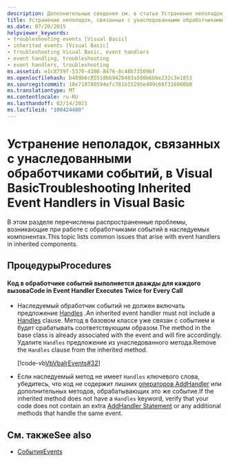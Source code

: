 ```yaml
---
description: Дополнительные сведения см. в статье Устранение неполадок наследуемых обработчиков событий в Visual Basic
title: Устранение неполадок, связанных с унаследованными обработчиками событий
ms.date: 07/20/2015
helpviewer_keywords:
- troubleshooting events [Visual Basic]
- inherited events [Visual Basic]
- troubleshooting Visual Basic, event handlers
- event handling, troubleshooting
- event handlers, troubleshooting
ms.assetid: e1c8759f-5370-4308-8476-8c48b73509bf
ms.openlocfilehash: b489b6c85510bb942b403a508b6bbe232c3e1853
ms.sourcegitcommit: 10e719780594efc781b15295e499c66f316068b8
ms.translationtype: MT
ms.contentlocale: ru-RU
ms.lasthandoff: 02/14/2021
ms.locfileid: "100424480"
---
```

# <a name="troubleshooting-inherited-event-handlers-in-visual-basic"></a><span data-ttu-id="287ad-103">Устранение неполадок, связанных с унаследованными обработчиками событий, в Visual Basic</span><span class="sxs-lookup"><span data-stu-id="287ad-103">Troubleshooting Inherited Event Handlers in Visual Basic</span></span>

<span data-ttu-id="287ad-104">В этом разделе перечислены распространенные проблемы, возникающие при работе с обработчиками событий в наследуемых компонентах.</span><span class="sxs-lookup"><span data-stu-id="287ad-104">This topic lists common issues that arise with event handlers in inherited components.</span></span>  
  
## <a name="procedures"></a><span data-ttu-id="287ad-105">Процедуры</span><span class="sxs-lookup"><span data-stu-id="287ad-105">Procedures</span></span>  
  
#### <a name="code-in-event-handler-executes-twice-for-every-call"></a><span data-ttu-id="287ad-106">Код в обработчике событий выполняется дважды для каждого вызова</span><span class="sxs-lookup"><span data-stu-id="287ad-106">Code in Event Handler Executes Twice for Every Call</span></span>  
  
- <span data-ttu-id="287ad-107">Наследуемый обработчик событий не должен включать предложение [Handles](../../../language-reference/statements/handles-clause.md) .</span><span class="sxs-lookup"><span data-stu-id="287ad-107">An inherited event handler must not include a [Handles](../../../language-reference/statements/handles-clause.md) clause.</span></span> <span data-ttu-id="287ad-108">Метод в базовом классе уже связан с событием и будет срабатывать соответствующим образом.</span><span class="sxs-lookup"><span data-stu-id="287ad-108">The method in the base class is already associated with the event and will fire accordingly.</span></span> <span data-ttu-id="287ad-109">Удалите `Handles` предложение из унаследованного метода.</span><span class="sxs-lookup"><span data-stu-id="287ad-109">Remove the `Handles` clause from the inherited method.</span></span>  
  
     [!code-vb[VbVbalrEvents#32](~/samples/snippets/visualbasic/VS_Snippets_VBCSharp/VbVbalrEvents/VB/Class1.vb#32)]  
  
- <span data-ttu-id="287ad-110">Если наследуемый метод не имеет `Handles` ключевого слова, убедитесь, что код не содержит лишних [операторов AddHandler](../../../language-reference/statements/addhandler-statement.md) или дополнительных методов, обрабатывающих это же событие.</span><span class="sxs-lookup"><span data-stu-id="287ad-110">If the inherited method does not have a `Handles` keyword, verify that your code does not contain an extra [AddHandler Statement](../../../language-reference/statements/addhandler-statement.md) or any additional methods that handle the same event.</span></span>  
  
## <a name="see-also"></a><span data-ttu-id="287ad-111">См. также</span><span class="sxs-lookup"><span data-stu-id="287ad-111">See also</span></span>

- [<span data-ttu-id="287ad-112">События</span><span class="sxs-lookup"><span data-stu-id="287ad-112">Events</span></span>](index.md)
